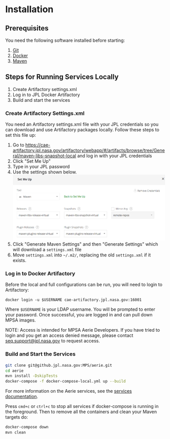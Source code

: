 # Installation

## Prerequisites

You need the following software installed before starting:

1. [Git](https://git-scm.com/)
1. [Docker](https://www.docker.com/)
1. [Maven](https://maven.apache.org/)

## Steps for Running Services Locally

1. Create Artifactory settings.xml
1. Log in to JPL Docker Artifactory
1. Build and start the services

### Create Artifactory Settings.xml

You need an Artifactory settings.xml file with your JPL credentials so you can download and use Artifactory packages locally. Follow these steps to set this file up:

1. Go to https://cae-artifactory.jpl.nasa.gov/artifactory/webapp/#/artifacts/browse/tree/General/maven-libs-snapshot-local and log in with your JPL credentials
1. Click "Set Me Up"
1. Type in your JPL password
1. Use the settings shown below.
![](artifactory_maven_setup.png)
1. Click "Generate Maven Settings" and then "Generate Settings" which will download a `settings.xml` file
1. Move `settings.xml` into `~/.m2/`, replacing the old `settings.xml` if it exists.

### Log in to Docker Artifactory

Before the local and full configurations can be run, you will need to login to
Artifactory:

```
docker login -u $USERNAME cae-artifactory.jpl.nasa.gov:16001
```

Where `$USERNAME` is your LDAP username. You will be prompted to enter your
password. Once successful, you are logged in and can pull down MPSA images.

NOTE: Access is intended for MPSA Aerie Developers. If you have tried to login
and you get an access denied message, please contact seq.support@jpl.nasa.gov
to request access.

### Build and Start the Services

```bash
git clone git@github.jpl.nasa.gov:MPS/aerie.git
cd aerie
mvn install -DskipTests
docker-compose -f docker-compose-local.yml up --build
```
For more information on the Aerie services, see the [services documentation](./services.md).

Press `cmd+c` or `ctrl+c` to stop all services if docker-compose is running in
the foreground. Then to remove all the containers and clean your Maven targets do:

```bash
docker-compose down
mvn clean
```
